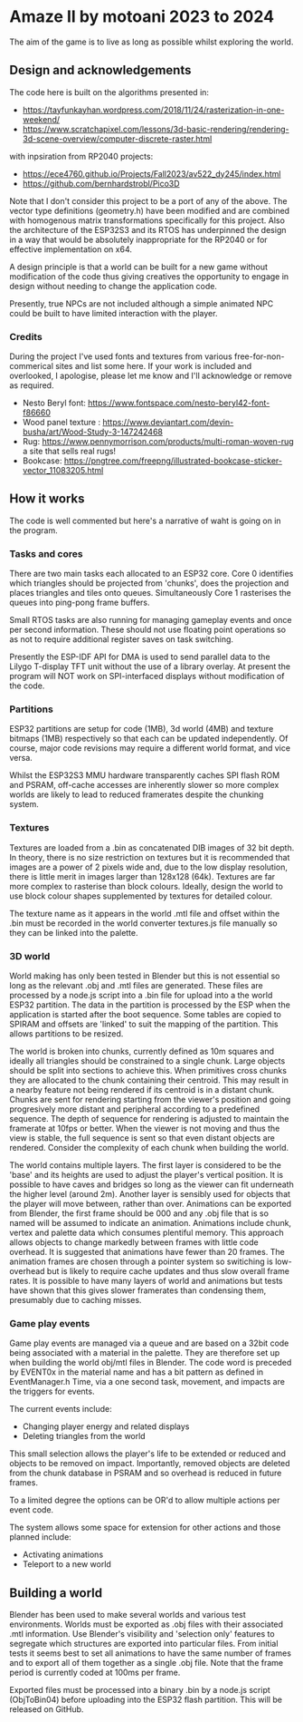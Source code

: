 # Amaze II by motoani 2023 to 2024

The aim of the game is to live as long as possible whilst exploring the world.

## Design and acknowledgements

The code here is built on the algorithms presented in:
- https://tayfunkayhan.wordpress.com/2018/11/24/rasterization-in-one-weekend/
- https://www.scratchapixel.com/lessons/3d-basic-rendering/rendering-3d-scene-overview/computer-discrete-raster.html

with inpsiration from RP2040 projects:
- https://ece4760.github.io/Projects/Fall2023/av522_dy245/index.html
- https://github.com/bernhardstrobl/Pico3D

Note that I don't consider this project to be a port of any of the above. The vector type definitions (geometry.h) have been modified and are combined with homogenous matrix transformations specifically for this project. Also the architecture of the ESP32S3 and its RTOS has underpinned the design in a way that would be absolutely inappropriate for the RP2040 or for effective implementation on x64.

A design principle is that a world can be built for a new game without modification of the code thus giving creatives the opportunity to engage in design without needing to change the application code.

Presently, true NPCs are not included although a simple animated NPC could be built to have limited interaction with the player.

### Credits

During the project I've used fonts and textures from various free-for-non-commerical sites and list some here. If your work is included and overlooked, I apologise, please let me know and I'll acknowledge or remove as required.

- Nesto Beryl font: https://www.fontspace.com/nesto-beryl42-font-f86660
- Wood panel texture : https://www.deviantart.com/devin-busha/art/Wood-Study-3-147242468
- Rug: https://www.pennymorrison.com/products/multi-roman-woven-rug
 a site that sells real rugs!
- Bookcase: https://pngtree.com/freepng/illustrated-bookcase-sticker-vector_11083205.html

## How it works

The code is well commented but here's a narrative of waht is going on in the program.

### Tasks and cores

There are two main tasks each allocated to an ESP32 core. Core 0 identifies which triangles should be projected from 'chunks', does the projection and places triangles and tiles onto queues. Simultaneously Core 1 rasterises the queues into ping-pong frame buffers. 

Small RTOS tasks are also running for managing gameplay events and once per second information. These should not use floating point operations so as not to require additional register saves on task switching.

Presently the ESP-IDF API for DMA is used to send parallel data to the Lilygo T-display TFT unit without the use of a library overlay. At present the program will NOT work on SPI-interfaced displays without modification of the code.

### Partitions

ESP32 partitions are setup for code (1MB), 3d world (4MB) and texture bitmaps (1MB) respectively so that each can be updated independently. Of course, major code revisions may require a different world format, and vice versa.

Whilst the ESP32S3 MMU hardware transparently caches SPI flash ROM and PSRAM, off-cache accesses are inherently slower so more complex worlds are likely to lead to reduced framerates despite the chunking system.

### Textures

Textures are loaded from a .bin as concatenated DIB images of 32 bit depth. In theory, there is no size restriction on textures but it is recommended that images are a power of 2 pixels wide and, due to the low display resolution, there is little merit in images larger than 128x128 (64k). Textures are far more complex to rasterise than block colours. Ideally, design the world to use block colour shapes supplemented by textures for detailed colour.  

The texture name as it appears in the world .mtl file and offset within the .bin must be recorded in the world converter textures.js file manually so they can be linked into the palette. 

### 3D world

World making has only been tested in Blender but this is not essential so long as the relevant .obj and .mtl files are generated. These files are processed by a node.js script into a .bin file for upload into a the world ESP32 partition. The data in the partition is processed by the ESP when the application is started after the boot sequence. Some tables are copied to SPIRAM and offsets are 'linked' to suit the mapping of the partition. This allows partitions to be resized.

The world is broken into chunks, currently defined as 10m squares and ideally all triangles should be constrained to a single chunk. Large objects should be split into sections to achieve this. When primitives cross chunks they are allocated to the chunk containing their centroid. This may result in a nearby feature not being rendered if its centroid is in a distant chunk. Chunks are sent for rendering starting from the viewer's position and going progresively more distant and peripheral according to a predefined sequence. The depth of sequence for rendering is adjusted to maintain the framerate at 10fps or better. When the viewer is not moving and thus the view is stable, the full sequence is sent so that even distant objects are rendered. Consider the complexity of each chunk when building the world. 

The world contains multiple layers. The first layer is considered to be the 'base' and its heights are used to adjust the player's vertical position. It is possible to have caves and bridges so long as the viewer can fit underneath the higher level (around 2m). Another layer is sensibly used for objects that the player will move between, rather than over. Animations can be exported from Blender, the first frame should be 000 and any .obj file that is so named will be assumed to indicate an animation. Animations include chunk, vertex and palette data which consumes plentiful memory. This approach allows objects to change markedly between frames with little code overhead. It is suggested that animations have fewer than 20 frames. The animation frames are chosen through a pointer system so switiching is low-overhead but is likely to require cache updates and thus slow overall frame rates. It is possible to have many layers of world and animations but tests have shown that this gives slower framerates than condensing them, presumably due to caching misses.

### Game play events

Game play events are managed via a queue and are based on a 32bit code being associated with a material in the palette. They are therefore set up when building the world obj/mtl files in Blender. The code word is preceded by EVENT0x in the material name and has a bit pattern as defined in EventManager.h Time, via a one second task, movement, and impacts are the triggers for events.

The current events include:
- Changing player energy and related displays
- Deleting triangles from the world

This small selection allows the player's life to be extended or reduced and objects to be removed on impact. Importantly, removed objects are deleted from the chunk database in PSRAM and so overhead is reduced in future frames.

To a limited degree the options can be OR'd to allow multiple actions per event code.

The system allows some space for extension for other actions and those planned include:
- Activating animations
- Teleport to a new world

## Building a world

Blender has been used to make several worlds and various test environments. Worlds must be exported as .obj files with their associated .mtl information. Use Blender's visibility and 'selection only' features to segregate which structures are exported into particular files. From initial tests it seems best to set all animations to have the same number of frames and to export all of them together as a single .obj file. Note that the frame period is currently coded at 100ms per frame.

Exported files must be processed into a binary .bin by a node.js script (ObjToBin04) before uploading into the ESP32 flash partition. This will be released on GitHub.

